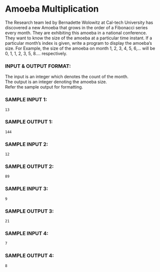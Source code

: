 # Amoeba Multiplication

The Research team led by Bernadette Wolowitz at Cal-tech University has discovered a new Amoeba that grows in the order of a Fibonacci series every month. They are exhibiting this amoeba in a national conference. They want to know the size of the amoeba at a particular time instant. If a particular month’s index is given, write a program to display the amoeba’s size. For Example, the size of the amoeba on month 1, 2, 3, 4, 5, 6,... will be 0, 1, 1, 2, 3, 5, 8.... respectively.

### INPUT & OUTPUT FORMAT:

The input is an integer which denotes the count of the month. <br>
The output is an integer denoting the amoeba size. <br>
Refer the sample output for formatting.

### SAMPLE INPUT 1:

```
13
```

### SAMPLE OUTPUT 1:

```
144
```

### SAMPLE INPUT 2:

```
12
```

### SAMPLE OUTPUT 2:

```
89
```

### SAMPLE INPUT 3:

```
9
```

### SAMPLE OUTPUT 3:

```
21
```

### SAMPLE INPUT 4:

```
7
```

### SAMPLE OUTPUT 4:

```
8
```
